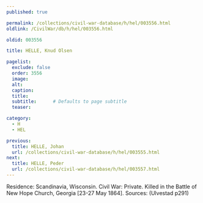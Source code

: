 ```yaml
---
published: true

permalink: /collections/civil-war-database/h/hel/003556.html
oldlink: /CivilWar/db/h/hel/003556.html

oldid: 003556

title: HELLE, Knud Olsen

pagelist:
  exclude: false
  order: 3556
  image: 
  alt:
  caption:
  title:
  subtitle:      # Defaults to page subtitle
  teaser:

category: 
  - H 
  - HEL

previous:
  title: HELLE, Johan
  url: /collections/civil-war-database/h/hel/003555.html  
next:
  title: HELLE, Peder
  url: /collections/civil-war-database/h/hel/003557.html   
---
```

Residence: Scandinavia, Wisconsin. Civil War: Private. Killed in the Battle of New Hope Church, Georgia [23-27 May 1864]. Sources: (Ulvestad p291)